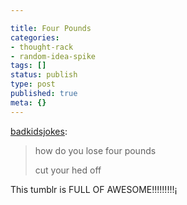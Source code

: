```yaml
---

title: Four Pounds
categories:
- thought-rack
- random-idea-spike
tags: []
status: publish
type: post
published: true
meta: {}
---
```

<p><a href="http://badkidsjokes.tumblr.com/post/38160663439/four-pounds" class="tumblr_blog" target="_blank">badkidsjokes</a>:</p>
<blockquote>
<p>how do you lose four pounds</p>
<p>cut your hed off</p>
</blockquote>
<p>This tumblr is FULL OF AWESOME!!!!!!!!!¡</p>
